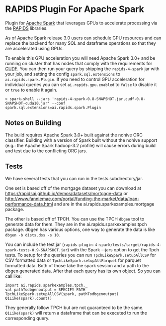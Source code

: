 # RAPIDS Plugin For Apache Spark

Plugin for [Apache Spark](https://spark.apache.org) that leverages GPUs to accelerate processing
via the [RAPIDS](https://rapids.ai) libraries.

As of Apache Spark release 3.0 users can schedule GPU resources and can replace the backend for 
many SQL and dataframe operations so that they are accelerated using GPUs. 

To enable this GPU acceleration you will need Apache Spark 3.0+ and be running on cluster that has
nodes that comply with the requirements for [CUDF](https://github.com/rapidsai/cudf).  You can then
run your query by shipping the `rapids-4-spark` jar with your job, and setting the config
`spark.sql.extensions` to `ai.rapids.spark.Plugin`.  If you need to control GPU acceleration for
individual queries you can set `ai.rapids.gpu.enabled` to `false` to disable it or `true` to 
enable it again.

```
> spark-shell --jars 'rapids-4-spark-0.8-SNAPSHOT.jar,cudf-0.8-SNAPSHOT-cuda10.jar' --conf spark.sql.extensions=ai.rapids.spark.Plugin
```

## Notes on Building

The build requires Apache Spark 3.0+ built against the nohive ORC classifier.  Building with a
version of Spark built without the nohive support (e.g.: the Apache Spark hadoop-3.2 profile)
will cause errors during build and test due to the conflicting ORC jars.

## Tests

We have several tests that you can run in the tests subdirectory/jar.

One set is based off of the mortgage dataset you can download at https://rapidsai.github.io/demos/datasets/mortgage-data or http://www.fanniemae.com/portal/funding-the-market/data/loan-performance-data.html
and are in the ai.rapids.sparkexamples.mortgage package.

The other is based off of TPCH. You can use the TPCH `dbgen` tool to generate data for them.  They are
in the ai.rapids.sparkexamples.tpch package. dbgen has various options, one way to generate the data is like
`dbgen -b dists.dss -s 10`.

You can include the test jar (`rapids-plugin-4-spark/tests/target/rapids-4-spark-tests-0.9-SNAPSHOT.jar`) with the
Spark --jars option to get the Tpch tests. To setup for the queries you can run `TpchLikeSpark.setupAllCSV`
for CSV formatted data or `TpchLikeSpark.setupAllParquet` for parquet formatted data.  Both of those take
 the spark session and a path to the dbgen generated data.  After that each query has its own object.
So you can call like:
```
import ai.rapids.sparkexamples.tpch._
val pathTodbgenoutput = SPECIFY PATH
TpchLikeSpark.setupAllCSV(spark, pathTodbgenoutput)
Q1Like(spark).count()
```
They generally follow TPCH but are not guaranteed to be the same.
`Q1Like(spark)` will return a dataframe that can be executed to run the corresponding query.
